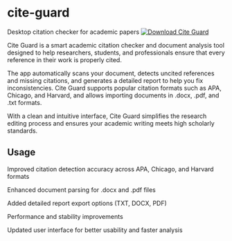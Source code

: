 # cite-guard
Desktop citation checker for academic papers
[![Download Cite Guard](https://img.shields.io/github/v/release/adebayomoses/cite-guard?color=brightgreen&label=Download)](https://github.com/adebayomoses/cite-guard/releases/latest)

Cite Guard is a smart academic citation checker and document analysis tool designed to help researchers, students, and professionals ensure that every reference in their work is properly cited.

The app automatically scans your document, detects uncited references and missing citations, and generates a detailed report to help you fix inconsistencies. Cite Guard supports popular citation formats such as APA, Chicago, and Harvard, and allows importing documents in .docx, .pdf, and .txt formats.

With a clean and intuitive interface, Cite Guard simplifies the research editing process and ensures your academic writing meets high scholarly standards.


## Usage

Improved citation detection accuracy across APA, Chicago, and Harvard formats

Enhanced document parsing for .docx and .pdf files

Added detailed report export options (TXT, DOCX, PDF)

Performance and stability improvements

Updated user interface for better usability and faster analysis
